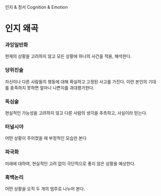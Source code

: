 인지 & 정서
Cognition & Emotion

# 인지 왜곡 
### 과잉일반화
현재의 상황을 고려하지 않고 모든 상황에 하나의 사건을 적용, 해석한다.

### 당위진술
자신이나 다른 사람들의 행동에 대해 확실하고 고정된 사고를 가진다. 이런 본인의 기대를 충족하지 못하면 얼마나 나쁜지를 과대평가한다.

### 독심술
현실적인 가능성을 고려하지 않고 다른 사람의 생각을 추측하고, 사실이라 믿는다.

### 터널시야
어떤 상황이 주어졌을 때 부정적인 모습만 본다

### 파국화
미래에 대하여, 현실적인 고려 없이 극단적으로 좋지 않은 상황을 예상한다.

### 흑백논리
어떤 상황을 오직 두 개의 범주로 나누어 본다.
